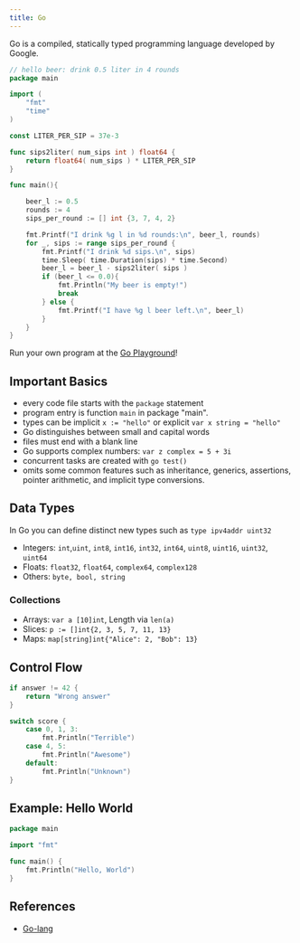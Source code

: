```yaml
---
title: Go
---
```

Go is a compiled, statically typed programming language developed by Google.


```go
// hello beer: drink 0.5 liter in 4 rounds
package main

import (
	"fmt"
	"time"
)

const LITER_PER_SIP = 37e-3

func sips2liter( num_sips int ) float64 {
    return float64( num_sips ) * LITER_PER_SIP
}

func main(){

	beer_l := 0.5
	rounds := 4
	sips_per_round := [] int {3, 7, 4, 2}

	fmt.Printf("I drink %g l in %d rounds:\n", beer_l, rounds)
	for _, sips := range sips_per_round {
		fmt.Printf("I drink %d sips.\n", sips)
		time.Sleep( time.Duration(sips) * time.Second)
		beer_l = beer_l - sips2liter( sips )
		if (beer_l <= 0.0){
			fmt.Println("My beer is empty!")
			break
		} else {
			fmt.Printf("I have %g l beer left.\n", beer_l)
		}
	}
}
```

Run your own program at the [Go Playground](https://play.golang.org/)!



## Important Basics
* every code file starts with the `package` statement
* program entry is function `main` in package "main".
* types can be implicit `x := "hello"` or explicit `var x string = "hello"`
* Go distinguishes between small and capital words
* files must end with a blank line
* Go supports complex numbers: `var z complex = 5 + 3i`
* concurrent tasks are created with `go test()`
* omits some common features such as inheritance, generics, assertions, pointer arithmetic, and implicit type conversions.


## Data Types
In Go you can define distinct new types such as `type ipv4addr uint32`

* Integers: `int`,`uint`, `int8`, `int16`, `int32`, `int64`, `uint8`, `uint16`, `uint32`, `uint64` 
* Floats: `float32`, `float64`, `complex64`, `complex128`
* Others: `byte, bool, string`


### Collections
* Arrays: `var a [10]int`, Length via `len(a)`
* Slices: `p := []int{2, 3, 5, 7, 11, 13}`
* Maps: `map[string]int{"Alice": 2, "Bob": 13}`



## Control Flow
```go
if answer != 42 {
    return "Wrong answer"
}

switch score {
	case 0, 1, 3:
		fmt.Println("Terrible")
	case 4, 5:
		fmt.Println("Awesome")
	default:
		fmt.Println("Unknown")
}
```

## Example: Hello World

```go
package main

import "fmt"

func main() {
    fmt.Println("Hello, World")
}
```


## References

* [Go-lang](https://golang.org/)


